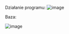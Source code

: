 Działanie programu:
![image](https://github.com/user-attachments/assets/e5f6f690-e22d-4d74-9009-c45f9cbb365c)

Baza:

![image](https://github.com/user-attachments/assets/99a28d92-50c7-48b3-82e1-7c6274dc8ac3)

